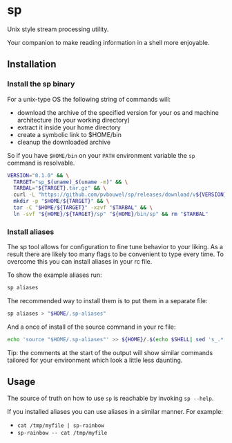 # sp

Unix style stream processing utility.

Your companion to make reading information in a shell more enjoyable.

## Installation

### Install the sp binary

For a unix-type OS the following string of commands will:
 - download the archive of the specified version for your os and machine architecture (to your working directory)
 - extract it inside your home directory
 - create a symbolic link to $HOME/bin
 - cleanup the downloaded archive

So if you have `$HOME/bin` on your `PATH` environment variable the `sp` command is resolvable.

```bash
VERSION="0.1.0" && \
  TARGET="sp_$(uname)_$(uname -m)" && \
  TARBAL="${TARGET}.tar.gz" && \
  curl -L "https://github.com/pvbouwel/sp/releases/download/v${VERSION}/${TARBAL}" -o "$TARBAL" && \
  mkdir -p "$HOME/${TARGET}" && \
  tar -C "$HOME/${TARGET}" -xzvf "$TARBAL" && \
  ln -svf "${HOME}/${TARGET}/sp" "${HOME}/bin/sp" && rm "$TARBAL"
```

### Install aliases

The sp tool allows for configuration to fine tune behavior to your liking. As a result there are likely too many flags to be convenient to type every time. To overcome this you can install aliases in your rc file.

To show the example aliases run:
```bash
sp aliases
```

The recommended way to install them is to put them in a separate file:
```bash
sp aliases > "$HOME/.sp-aliases"
```

And a once of install of the source command in your rc file:
```bash
echo 'source "$HOME/.sp-aliases"' >> ${HOME}/.$(echo $SHELL| sed 's_.*[/]\([a-z]*\)_\1_')rc
```

Tip: the comments at the start of the output will show similar commands tailored for your environment which look a little less daunting.



## Usage

The source of truth on how to use `sp` is reachable by invoking `sp --help`.

If you installed aliases you can use aliases in a similar manner. For example:
- `cat /tmp/myfile | sp-rainbow`
- `sp-rainbow -- cat /tmp/myfile`
